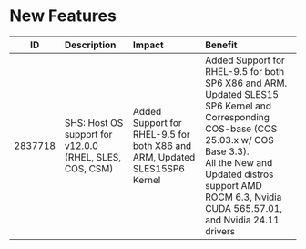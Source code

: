 
# New Features
|ID|Description|Impact|Benefit|
|:--:|:---------|:---------|:---------|
|2837718|SHS: Host OS support for v12.0.0 (RHEL, SLES, COS, CSM)|Added Support for RHEL-9.5 for both X86 and ARM, Updated SLES15SP6 Kernel|Added Support for RHEL-9.5 for both SP6 X86 and ARM. Updated SLES15 SP6 Kernel and Corresponding COS-base (COS 25.03.x w/ COS Base 3.3).<br>  All the New and Updated distros support AMD ROCM 6.3, Nvidia CUDA 565.57.01, and Nvidia 24.11 drivers|
